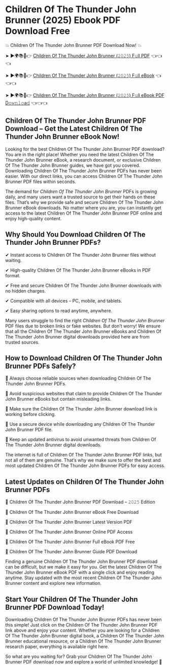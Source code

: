 # Children Of The Thunder John Brunner (2025) Ebook PDF Download Free

💥 Children Of The Thunder John Brunner PDF Download Now! 💥

➤ ►🌍📚📱👉 [Children Of The Thunder John Brunner (𝟸𝟶𝟸𝟻) F𝚞ll PDF](https://getpdf.xyz/children-of-the-thunder-john-brunner) 👈👈👈


➤ ►🌍📚📱👉 [Children Of The Thunder John Brunner (𝟸𝟶𝟸𝟻) F𝚞ll eBook](https://getpdf.xyz/children-of-the-thunder-john-brunner) 👈👈👈


➤ ►🌍📚📱👉 [Children Of The Thunder John Brunner (𝟸𝟶𝟸𝟻) F𝚞ll eBook PDF D𝚘𝚠𝚗𝚕𝚘a𝚍](https://getpdf.xyz/children-of-the-thunder-john-brunner) 👈👈👈


## Children Of The Thunder John Brunner PDF Download – Get the Latest Children Of The Thunder John Brunner eBook Now!

Looking for the best Children Of The Thunder John Brunner PDF download? You are in the right place! Whether you need the latest Children Of The Thunder John Brunner eBook, a research document, or exclusive Children Of The Thunder John Brunner guides, we have got you covered. Downloading Children Of The Thunder John Brunner PDFs has never been easier. With our direct links, you can access Children Of The Thunder John Brunner PDF files within seconds.

The demand for *Children Of The Thunder John Brunner* PDFs is growing daily, and many users want a trusted source to get their hands on these files. That’s why we provide safe and secure Children Of The Thunder John Brunner eBook downloads. No matter where you are, you can instantly get access to the latest Children Of The Thunder John Brunner PDF online and enjoy high-quality content.

## Why Should You Download Children Of The Thunder John Brunner PDFs?

✔ Instant access to Children Of The Thunder John Brunner files without waiting.

✔ High-quality Children Of The Thunder John Brunner eBooks in PDF format.

✔ Free and secure Children Of The Thunder John Brunner downloads with no hidden charges.

✔ Compatible with all devices – PC, mobile, and tablets.

✔ Easy sharing options to read anytime, anywhere.

Many users struggle to find the right *Children Of The Thunder John Brunner* PDF files due to broken links or fake websites. But don’t worry! We ensure that all the Children Of The Thunder John Brunner eBooks and Children Of The Thunder John Brunner digital downloads provided here are from trusted sources.

## How to Download Children Of The Thunder John Brunner PDFs Safely?

📌 Always choose reliable sources when downloading Children Of The Thunder John Brunner PDFs.

📌 Avoid suspicious websites that claim to provide Children Of The Thunder John Brunner eBooks but contain misleading links.

📌 Make sure the Children Of The Thunder John Brunner download link is working before clicking.

📌 Use a secure device while downloading any Children Of The Thunder John Brunner PDF file.

📌 Keep an updated antivirus to avoid unwanted threats from Children Of The Thunder John Brunner digital downloads.

The internet is full of Children Of The Thunder John Brunner PDF links, but not all of them are genuine. That’s why we make sure to offer the best and most updated Children Of The Thunder John Brunner PDFs for easy access.

## Latest Updates on Children Of The Thunder John Brunner PDFs

🔹 Children Of The Thunder John Brunner PDF Download – 𝟸𝟶𝟸𝟻 Edition

🔹 Children Of The Thunder John Brunner eBook Free Download

🔹 Children Of The Thunder John Brunner Latest Version PDF

🔹 Children Of The Thunder John Brunner Online PDF Access

🔹 Children Of The Thunder John Brunner Full eBook PDF Free

🔹 Children Of The Thunder John Brunner Guide PDF Download

Finding a genuine Children Of The Thunder John Brunner PDF download can be difficult, but we make it easy for you. Get the latest Children Of The Thunder John Brunner eBook PDF with a single click and enjoy reading anytime. Stay updated with the most recent Children Of The Thunder John Brunner content and explore new information.

## Start Your Children Of The Thunder John Brunner PDF Download Today!

Downloading Children Of The Thunder John Brunner PDFs has never been this simple! Just click on the Children Of The Thunder John Brunner PDF link above and enjoy your content. Whether you are looking for a Children Of The Thunder John Brunner digital book, a Children Of The Thunder John Brunner educational resource, or a Children Of The Thunder John Brunner research paper, everything is available right here.

So what are you waiting for? Grab your Children Of The Thunder John Brunner PDF download now and explore a world of unlimited knowledge! 🚀